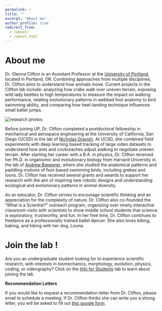 ```yaml
---
permalink: /
title: ""
excerpt: "About me"
author_profile: true
redirect_from: 
  - /about/
  - /about.html
---
```


About me
======
Dr. Glenna Clifton is an Assistant Professor at the [University of Portland](https://www.up.edu/), located in Portland, OR. Combining approaches from multiple disciplines, Dr. Clifton aims to understand how animals move. Current projects in the Clifton lab include: analyzing how crabs walk over uneven terrain, exposing wild lady beetles to high temperatures to measure the impact on walking performance, relating evolutionary patterns in webbed foot anatomy to bird swimming ability, and comparing how heel-landing technique influences small ballet jumps.

![research photos](/images/photo_montage-02.png)
 
Before joining UP, Dr. Clifton completed a postdoctoral fellowship in mechanical and aerospace engineering at the University of California, San Diego (UCSD) in the lab of [Nicholas Gravish](http://gravishlab.ucsd.edu/). At UCSD, she combined field experiments with deep learning based tracking of large video datasets to understand how ants and cockroaches adjust walking to negotiate uneven terrain. After starting her career with a B.A. in physics, Dr. Clifton received her Ph.D. in organismic and evolutionary biology from Harvard University in the lab of [Andrew Biewener](https://cfs.mcz.harvard.edu/), where she studied the anatomical patterns and paddling motions of foot-based swimming birds, including grebes and loons. Dr. Clifton has received several grants and awards to support her research with the aim of inspiring new robotic designs and understanding ecological and evolutionary patterns in animal diversity.
 
As an educator, Dr. Clifton strives to encourage scientific thinking and an appreciation for the complexity of nature. Dr. Clifton also co-founded the “What is a Scientist?” outreach program, organizing over ninety interactive classroom visits with scientists to show middle school students that science is exploratory, trustworthy, and fun. In her free time, Dr. Clifton continues to freelance as a professionally trained ballet dancer. She also loves biking, baking, and hiking with her dog, Loona.


Join the lab !
======
Are you an undergraduate student looking for to experience scientific research, with interests in biomechanics, morphology, evolution, physics, coding, or videography? Click on the [Info for Students](https://github.com/glennaclifton/glennaclifton.github.iostudents/) tab to learn about joining the lab. 

**Recommendation Letters**

If you would like to request a recommendation letter from Dr. Clifton, please email to schedule a meeting. If Dr. Clifton thinks she can write you a strong letter, you will be asked to fill out [this google form]().





